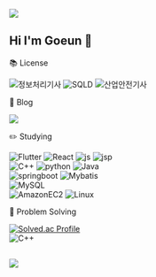 <img src="https://capsule-render.vercel.app/api?type=slice&color=d9b3ff&height=50&section=header"/> <!--&text=Hello%20I'm%20Goeun&fontSize=30&fontColor=ffffff"-->

<!--<div align=center>-->

## Hi I'm Goeun :rabbit:

<!--
:mortar_board: <br/>
인하대학교 졸업 <br/>
디지털하나로 수료
-->

:books: License

![정보처리기사](https://img.shields.io/badge/정보처리기사-84e184?style=for-the-badge)
![SQLD](https://img.shields.io/badge/SQLD-ffcc00?style=for-the-badge)
![산업안전기사](https://img.shields.io/badge/산업안전기사-ffff80?style=for-the-badge)

:memo: Blog

<a href="https://blog.naver.com/gonrong99"><img src="https://img.shields.io/badge/BLOG-03C75A?style=flat-square&logo=naver&logoColor=white"/></a>

:pencil2: Studying

![Flutter](https://img.shields.io/badge/Flutter-02569B?style=for-the-badge&logo=flutter&logoColor=white)
![React](https://img.shields.io/badge/React-61DAFB?style=for-the-badge&logo=React&logoColor=white)
![js](https://img.shields.io/badge/JavaScript-F7DF1E?style=for-the-badge&logo=JavaScript&logoColor=white) 
![jsp](https://img.shields.io/badge/JSP-ff9933?style=for-the-badge&logo=jsp&logoColor=white) <br/>
![C++](https://img.shields.io/badge/C++-00599C?style=for-the-badge&logo=cplusplus&logoColor=white)
![python](https://img.shields.io/badge/Python-3776AB?style=for-the-badge&logo=python&logoColor=white)
![Java](https://img.shields.io/badge/Java-e62e00?style=for-the-badge&logo=java&logoColor=white) <br/>
![springboot](https://img.shields.io/badge/SpringBoot-6DB33F?style=for-the-badge&logo=springboot&logoColor=white)
![Mybatis](https://img.shields.io/badge/MyBatis-ffffff?style=for-the-badge&logo=mybatis&logoColor=white) <br/>
![MySQL](https://img.shields.io/badge/MySQL-4479A1?style=for-the-badge&logo=mysql&logoColor=white) <br/>
![AmazonEC2](https://img.shields.io/badge/AWS_EC2-FF9900?style=for-the-badge&logo=amazonec2&logoColor=white)
![Linux](https://img.shields.io/badge/Linux-FCC624?style=for-the-badge&logo=linux&logoColor=white)


:muscle: Problem Solving

[![Solved.ac Profile](http://mazassumnida.wtf/api/generate_badge?boj=goeun6018)](https://solved.ac/goeun6018)<br/>
![C++](https://img.shields.io/badge/C++-00599C?style=for-the-badge&logo=cplusplus&logoColor=white)
<!--


![Anurag's GitHub stats](https://github-readme-stats.vercel.app/api?username=egon6018&hide=contribs,prs&show_icons=true&theme=graywhite)



**egon6018/egon6018** is a ✨ _special_ ✨ repository because its `README.md` (this file) appears on your GitHub profile.

Here are some ideas to get you started:

- 🔭 I’m currently working on ...
- 🌱 I’m currently learning ...
- 👯 I’m looking to collaborate on ...
- 🤔 I’m looking for help with ...
- 💬 Ask me about ...
- 📫 How to reach me: ...
- 😄 Pronouns: ...
- ⚡ Fun fact: ...
-->

<!--</div>-->
##
<img src="https://capsule-render.vercel.app/api?type=slice&color=d9b3ff&height=50&section=footer" />
